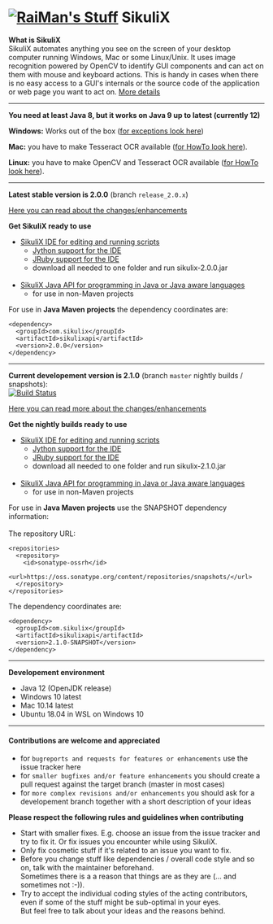 [![RaiMan's Stuff](https://raw.github.com/RaiMan/SikuliX-2014-Docs/master/src/main/resources/docs/source/RaiManStuff64.png)](http://sikulix.com) SikuliX
============

**What is SikuliX**<br>SikuliX automates anything you see on the screen of your desktop computer 
running Windows, Mac or some Linux/Unix. It uses image recognition powered by OpenCV to identify 
GUI components and can act on them with mouse and keyboard actions.
This is handy in cases when there is no easy access to a GUI's internals or 
the source code of the application or web page you want to act on. [More details](http://sikulix.com)

<hr>

**You need at least Java 8, but it works on Java 9 up to latest (currently 12)**

**Windows:** Works out of the box ([for exceptions look here](https://github.com/RaiMan/SikuliX1/wiki/Windows:-Problems-with-libraries-OpenCV-or-Tesseract))

**Mac:** you have to make Tesseract OCR available ([for HowTo look here](https://github.com/RaiMan/SikuliX1/wiki/macOS-Linux:-Support-libraries-for-Tess4J-Tesseract-4-OCR)).

**Linux:** you have to make OpenCV and Tesseract OCR available ([for HowTo look here](https://sikulix-2014.readthedocs.io/en/latest/newslinux.html#version-1-1-4-special-for-linux-people)).

<hr>

**Latest stable version is 2.0.0** (branch `release_2.0.x`)

[Here you can read about the changes/enhancements](https://sikulix-2014.readthedocs.io/en/latest/news.html)

**Get SikuliX ready to use**
- [SikuliX IDE for editing and running scripts]()
  - [Jython support for the IDE]()
  - [JRuby support for the IDE]()
  - download all needed to one folder and run sikulix-2.0.0.jar
  <br><br>
- [SikuliX Java API for programming in Java or Java aware languages]()
  - for use in non-Maven projects
 
For use in **Java Maven projects** the dependency coordinates are:
```
<dependency>
  <groupId>com.sikulix</groupId>
  <artifactId>sikulixapi</artifactId>
  <version>2.0.0</version>
</dependency>
```
<hr>

**Current developement version is 2.1.0** (branch `master` nightly builds / snapshots):<br>
[![Build Status](https://travis-ci.org/RaiMan/SikuliX1.svg?branch=master)](https://travis-ci.org/RaiMan/SikuliX1)

[Here you can read more about the changes/enhancements](https://sikulix-2014.readthedocs.io/en/latest/newsdev.html)

**Get the nightly builds ready to use** 
- [SikuliX IDE for editing and running scripts]()
  - [Jython support for the IDE]()
  - [JRuby support for the IDE]()
  - download all needed to one folder and run sikulix-2.1.0.jar
  <br><br>
- [SikuliX Java API for programming in Java or Java aware languages]()
  - for use in non-Maven projects

For use in **Java Maven projects** use the SNAPSHOT dependency information:<br><br>
The repository URL:
```
<repositories>
  <repository>
    <id>sonatype-ossrh</id>
    <url>https://oss.sonatype.org/content/repositories/snapshots/</url>
  </repository>
</repositories>
```
The dependency coordinates are:
```
<dependency>
  <groupId>com.sikulix</groupId>
  <artifactId>sikulixapi</artifactId>
  <version>2.1.0-SNAPSHOT</version>
</dependency>
```
<hr>

**Developement environment**

 - Java 12 (OpenJDK release)
 - Windows 10 latest
 - Mac 10.14 latest
 - Ubuntu 18.04 in WSL on Windows 10

<hr>

#### Contributions are welcome and appreciated
 - for `bugreports and requests for features or enhancements` use the issue tracker here
 - for `smaller bugfixes and/or feature enhancements` you should create a pull request against the target branch (master in most cases)
 - for `more complex revisions and/or enhancements` you should ask for a developement branch together with a short description of your ideas
 
 **Please respect the following rules and guidelines when contributing**
  - Start with smaller fixes. E.g. choose an issue from the issue tracker and try to fix it. Or fix issues you encounter while using SikuliX.
  - Only fix cosmetic stuff if it's related to an issue you want to fix.
  - Before you change stuff like dependencies / overall code style and so on, talk with the maintainer beforehand.<br>Sometimes there is a a reason that things are as they are (... and sometimes not :-)).
  - Try to accept the individual coding styles of the acting contributors, even if some of the stuff might be sub-optimal in your eyes.<br>But feel free to talk about your ideas and the reasons behind.

 
